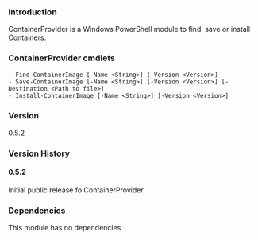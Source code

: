 ### Introduction
ContainerProvider is a Windows PowerShell module to find, save or install Containers.

### ContainerProvider cmdlets
    - Find-ContainerImage [-Name <String>] [-Version <Version>]
    - Save-ContainerImage [-Name <String>] [-Version <Version>] [-Destination <Path to file>]
    - Install-ContainerImage [-Name <String>] [-Version <Version>]

### Version
0.5.2

### Version History

#### 0.5.2
Initial public release fo ContainerProvider

### Dependencies
This module has no dependencies